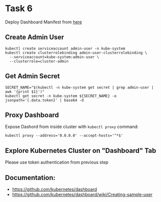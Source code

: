 # Task 6

Deploy Dashboard Manifest from [here](https://raw.githubusercontent.com/kubernetes/dashboard/v1.10.1/src/deploy/recommended/kubernetes-dashboard.yaml)

## Create Admin User

```
kubectl create serviceaccount admin-user -n kube-system
kubectl create clusterrolebinding admin-user-clusterrolebinding \
  --serviceaccount=kube-system:admin-user \
  --clusterrole=cluster-admin
```

## Get Admin Secret

```
SECRET_NAME="$(kubectl -n kube-system get secret | grep admin-user | awk '{print $1}')"
kubectl get secret -n kube-system ${SECRET_NAME} -o jsonpath='{.data.token}' | base64 -d
```

## Proxy Dashboard

Expose Dashord from inside cluster with `kubectl proxy` command:

```
kubectl proxy --address='0.0.0.0' --accept-hosts='^*$'
```

## Explore Kubernetes Cluster on "Dashboard" Tab

Please use token authentication from previous step

## Documentation:
- https://github.com/kubernetes/dashboard
- https://github.com/kubernetes/dashboard/wiki/Creating-sample-user
